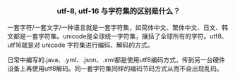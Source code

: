 ### <center> utf-8, utf-16 与字符集的区别是什么？

一套字符/一套文字/一种语言就是一套字符集，如简体中文、繁体中文、日文、韩文都是一套字符集。unicode是全球统一字符集，攘括了全球所有的字符。utf8、utf16就是对 unicode 字符集进行编码、解码的方式。

日常中编写的.java、.yml、.json、.xml都是使用utf8编码方式，传到另一台硬件设备上再使用utf8解码。同一套字符集同样的编码节码方式从而不会出现乱码。